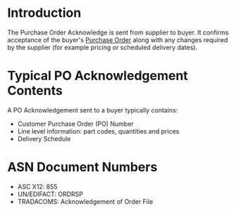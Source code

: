 # Introduction #

The Purchase Order Acknowledge is sent from supplier to buyer.  It confirms acceptance of the buyer's [Purchase Order](TutorialPurchaseOrder.md) along with any changes required by the supplier (for example pricing or scheduled delivery dates).

# Typical PO Acknowledgement Contents #

A PO Acknowledgement sent to a buyer typically contains:
  * Customer Purchase Order (PO) Number
  * Line level information: part codes, quantities and prices
  * Delivery Schedule

# ASN Document Numbers #

  * ASC X12: 855
  * UN/EDIFACT: ORDRSP
  * TRADACOMS:  Acknowledgement of Order File